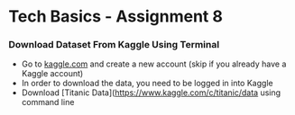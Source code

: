 # Tech Basics - Assignment 8

### Download Dataset From Kaggle Using Terminal

* Go to [kaggle.com](https://www.kaggle.com/) and create a new account (skip if you already have a Kaggle account)
* In order to download the data, you need to be logged in into Kaggle
* Download [Titanic Data](https://www.kaggle.com/c/titanic/data using command line
